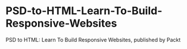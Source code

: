 # PSD-to-HTML-Learn-To-Build-Responsive-Websites
PSD to HTML: Learn To Build Responsive Websites, published by Packt
